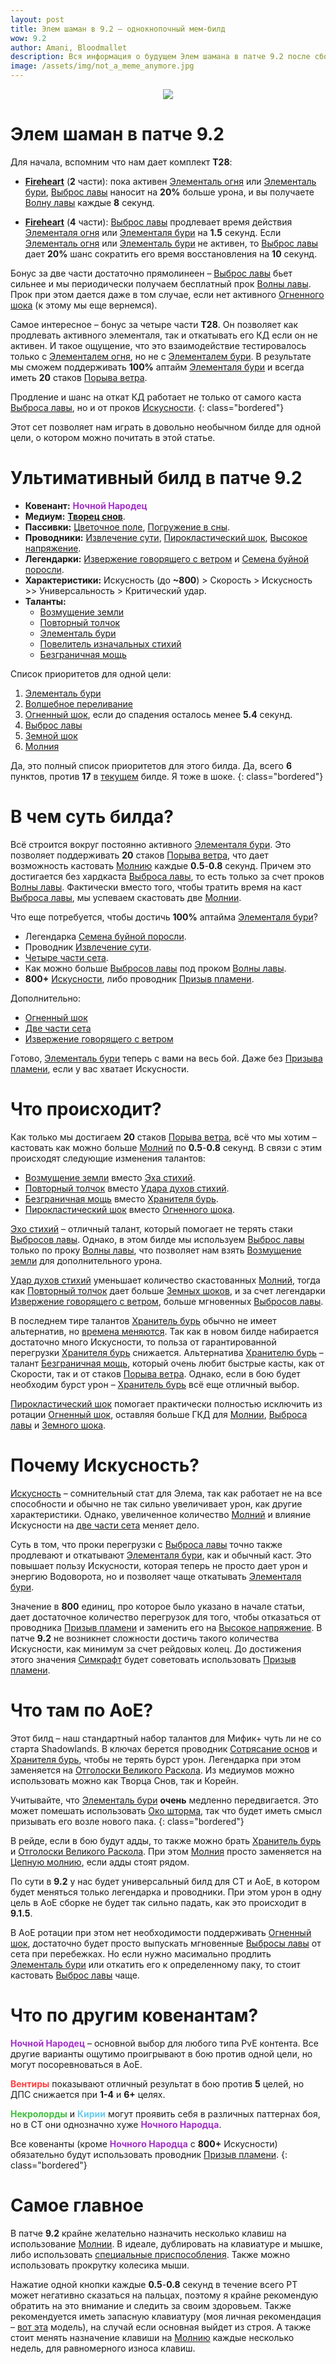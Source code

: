 ```yaml
---    
layout: post
title: Элем шаман в 9.2 – однокнопочный мем-билд
wow: 9.2
author: Amani, Bloodmallet
description: Вся информация о будущем Элем шамана в патче 9.2 после сбора полного комплекта Т28. Нас ожидает возвращение мем-билда с бесконечным Элементалем бури, набор определенного количества Искусности, спам одной кнопки и очень необычный выбор талантов для боя против одной цели. И да помогут нам стихии.
image: /assets/img/not_a_meme_anymore.jpg
---
```


<p align="center">
<img src="/assets/img/not_a_meme_anymore.jpg" > 
</p>

# Элем шаман в патче 9.2

Для начала, вспомним что нам дает комплект **Т28**:

* [**Fireheart**](https://ptr.wowhead.com/spell=364472) (**2** части): пока активен [Элементаль огня](https://ru.wowhead.com/spell=198067) или [Элементаль бури](https://ru.wowhead.com/spell=192249), [Выброс лавы](https://ru.wowhead.com/spell=51505) наносит на **20%** больше урона, и вы получаете [Волну лавы](https://ru.wowhead.com/spell=77756) каждые **8** секунд.

* [**Fireheart**](https://ptr.wowhead.com/spell=363671) (**4** части): [Выброс лавы](https://ru.wowhead.com/spell=51505) продлевает время действия [Элементаля огня](https://ru.wowhead.com/spell=198067) или [Элементаля бури](https://ru.wowhead.com/spell=192249) на **1.5** секунд. Если [Элементаль огня](https://ru.wowhead.com/spell=198067) или [Элементаль бури](https://ru.wowhead.com/spell=192249) не активен, то [Выброс лавы](https://ru.wowhead.com/spell=51505) дает **20%** шанс сократить его время восстановления на **10** секунд.

Бонус за две части достаточно прямолинеен – [Выброс лавы](https://ru.wowhead.com/spell=51505) бьет сильнее и мы периодически получаем бесплатный прок [Волны лавы](https://ru.wowhead.com/spell=77756). Прок при этом дается даже в том случае, если нет активного [Огненного шока](https://ru.wowhead.com/spell=188389) (к этому мы еще вернемся).

Самое интересное – бонус за четыре части **Т28**. Он позволяет как продлевать активного элементаля, так и откатывать его КД если он не активен. И такое ощущение, что это взаимодействие тестировалось только с [Элементалем огня](https://ru.wowhead.com/spell=198067), но не с [Элементалем бури](https://ru.wowhead.com/spell=192249). В результате мы сможем поддерживать **100%** аптайм [Элементаля бури](https://ru.wowhead.com/spell=192249) и всегда иметь **20** стаков [Порыва ветра](https://ru.wowhead.com/spell=263806). 

Продление и шанс на откат КД работает не только от самого каста [Выброса лавы](https://ru.wowhead.com/spell=51505), но и от проков [Искусности](https://ru.wowhead.com/spell=168534). 
{: class="bordered"}

Этот сет позволяет нам играть в довольно необычном билде для одной цели, о котором можно почитать в этой статье.

<!--more-->


# Ультимативный билд в патче 9.2

* **Ковенант:** <span style="color:#a330c9;font-size:1em;">**Ночной Народец**</span>  
* **Медиум:** [**Творец снов**](https://ptr.wowhead.com/soulbind-calc/night-fae/dreamweaver/shaman/AwCZZr4BJShxChMFLO8KFUX6CiUo0woiBXYACiUoLAo).
* **Пассивки:** [Цветочное поле](https://ru.wowhead.com/spell=319191), [Погружение в сны](https://ru.wowhead.com/spell=352786).
* **Проводники:** [Извлечение сути](https://ptr.wowhead.com/spell=339183?ilvl=278), [Пирокластический шок](https://ptr.wowhead.com/spell=345594?ilvl=278), [Высокое напряжение](https://ptr.wowhead.com/spell=338131?ilvl=278). 
* **Легендарки:** [Извержение говорящего с ветром](https://ru.wowhead.com/spell=336063) и [Семена буйной поросли](https://ru.wowhead.com/spell=356218).
* **Характеристики:** Искусность (до **~800**) > Скорость > Искусность >> Универсальность > Критический удар.
* **Таланты:**
  * [Возмущение земли](https://ru.wowhead.com/spell=170374)
  * [Повторный толчок](https://ru.wowhead.com/spell=273221)
  * [Элементаль бури](https://ru.wowhead.com/spell=192249)
  * [Повелитель изначальных стихий](https://ru.wowhead.com/spell=117013)
  * [Безграничная мощь](https://ru.wowhead.com/spell=260895)

Список приоритетов для одной цели:
1. [Элементаль бури](https://ru.wowhead.com/spell=192249)
2. [Волшебное переливание](https://ru.wowhead.com/spell=328923)
3. [Огненный шок](https://ru.wowhead.com/spell=188389), если до спадения осталось менее **5.4** секунд.
4. [Выброс лавы](https://ru.wowhead.com/spell=51505)
5. [Земной шок](https://ru.wowhead.com/spell=8042)
6. [Молния](https://ru.wowhead.com/spell=188196)

Да, это полный список приоритетов для этого билда. Да, всего **6** пунктов, против **17** в [текущем](https://stormkeeper.ru/ele/rotation.html) билде. Я тоже в шоке.
{: class="bordered"}

# В чем суть билда?

Всё строится вокруг постоянно активного [Элементаля бури](https://ru.wowhead.com/spell=192249). Это позволяет поддерживать **20** стаков [Порыва ветра](https://ru.wowhead.com/spell=263806), что дает возможность кастовать [Молнию](https://ru.wowhead.com/spell=188196) каждые **0.5**-**0.8** секунд. Причем это достигается без хардкаста [Выброса лавы](https://ru.wowhead.com/spell=51505), то есть только за счет проков [Волны лавы](https://ru.wowhead.com/spell=77756). Фактически вместо того, чтобы тратить время на каст [Выброса лавы](https://ru.wowhead.com/spell=51505), мы успеваем скастовать две [Молнии](https://ru.wowhead.com/spell=188196).

Что еще потребуется, чтобы достичь **100%** аптайма [Элементаля бури](https://ru.wowhead.com/spell=192249)?

* Легендарка [Семена буйной поросли](https://ru.wowhead.com/spell=356218).
* Проводник [Извлечение сути](https://ptr.wowhead.com/spell=339183?ilvl=278).
* [Четыре части сета](https://ptr.wowhead.com/spell=363671).
* Как можно больше [Выбросов лавы](https://ru.wowhead.com/spell=51505) под проком [Волны лавы](https://ru.wowhead.com/spell=77756).
* **800+** [Искусности](https://ru.wowhead.com/spell=168534), либо проводник [Призыв пламени](https://ru.wowhead.com/spell=338303?ilvl=278).

Дополнительно:

* [Огненный шок](https://ru.wowhead.com/spell=188389)
* [Две части сета](https://ptr.wowhead.com/spell=364472)
* [Извержение говорящего с ветром](https://ru.wowhead.com/spell=336063)

Готово, [Элементаль бури](https://ru.wowhead.com/spell=192249) теперь с вами на весь бой. Даже без [Призыва пламени](https://ru.wowhead.com/spell=338303?ilvl=278), если у вас хватает Искусности.

# Что происходит?

Как только мы достигаем **20** стаков [Порыва ветра](https://ru.wowhead.com/spell=263806), всё что мы хотим – кастовать как можно больше [Молний](https://ru.wowhead.com/spell=188196) по **0.5**-**0.8** секунд. В связи с этим происходят следующие изменения талантов:

* [Возмущение земли](https://ru.wowhead.com/spell=170374) вместо [Эха стихий](https://ru.wowhead.com/spell=333919).
* [Повторный толчок](https://ru.wowhead.com/spell=273221) вместо [Удара духов стихий](https://ru.wowhead.com/spell=117014).
* [Безграничная мощь](https://ru.wowhead.com/spell=260895) вместо [Хранителя бурь](https://ru.wowhead.com/spell=191634).
* [Пирокластический шок](https://ptr.wowhead.com/spell=345594?ilvl=278) вместо [Огненного шока](https://ru.wowhead.com/spell=188389).

[Эхо стихий](https://ru.wowhead.com/spell=333919) – отличный талант, который помогает не терять стаки [Выбросов лавы](https://ru.wowhead.com/spell=51505). Однако, в этом билде мы используем [Выброс лавы](https://ru.wowhead.com/spell=51505) только по проку [Волны лавы](https://ru.wowhead.com/spell=77756), что позволяет нам взять [Возмущение земли](https://ru.wowhead.com/spell=170374) для дополнительного урона.

[Удар духов стихий](https://ru.wowhead.com/spell=117014) уменьшает количество скастованных [Молний](https://ru.wowhead.com/spell=188196), тогда как [Повторный толчок](https://ru.wowhead.com/spell=273221) дает больше [Земных шоков](https://ru.wowhead.com/spell=8042), и за счет легендарки [Извержение говорящего с ветром](https://ru.wowhead.com/spell=336063), больше мгновенных [Выбросов лавы](https://ru.wowhead.com/spell=51505).

В последнем тире талантов [Хранитель бурь](https://ru.wowhead.com/spell=191634) обычно не имеет альтернатив, но [времена меняются](https://tenor.com/view/worldofwar-timeschange-change-garrosh-gif-13230689). Так как в новом билде набирается достаточно много Искусности, то польза от гарантированной перегрузки [Хранителя бурь](https://ru.wowhead.com/spell=191634) снижается. Альтернатива [Хранителю бурь](https://ru.wowhead.com/spell=191634) – талант [Безграничная мощь](https://ru.wowhead.com/spell=260895), который очень любит быстрые касты, как от Скорости, так и от стаков [Порыва ветра](https://ru.wowhead.com/spell=263806). Однако, если в бою будет необходим бурст урон – [Хранитель бурь](https://ru.wowhead.com/spell=191634) всё еще отличный выбор.

[Пирокластический шок](https://ptr.wowhead.com/spell=345594?ilvl=278) помогает практически полностью исключить из ротации [Огненный шок](https://ru.wowhead.com/spell=188389), оставляя больше ГКД для [Молнии](https://ru.wowhead.com/spell=188196), [Выброса лавы](https://ru.wowhead.com/spell=51505) и [Земного шока](https://ru.wowhead.com/spell=8042).

# Почему Искусность?

[Искусность](https://ru.wowhead.com/spell=168534) – сомнительный стат для Элема, так как работает не на все способности и обычно не так сильно увеличивает урон, как другие характеристики. Однако, увеличенное количество [Молний](https://ru.wowhead.com/spell=188196) и влияние Искусности на [две части сета](https://ptr.wowhead.com/spell=364472) меняет дело.

Суть в том, что проки перегрузки с [Выброса лавы](https://ru.wowhead.com/spell=51505) точно также продлевают и откатывают [Элементаля бури](https://ru.wowhead.com/spell=192249), как и обычный каст. Это повышает пользу Искусности, которая теперь не просто дает урон и энергию Водоворота, но и позволяет чаще откатывать [Элементаля бури](https://ru.wowhead.com/spell=192249).

Значение в **800** единиц, про которое было указано в начале статьи, дает достаточное количество перегрузок для того, чтобы отказаться от проводника [Призыв пламени](https://ru.wowhead.com/spell=338303?ilvl=278) и заменить его на [Высокое напряжение](https://ru.wowhead.com/spell=338131?ilvl=278). В патче **9.2** не возникнет сложности достичь такого количества Искусности, как минимум за счет рейдовых колец. До достижения этого значения [Симкрафт](https://www.raidbots.com/simbot) будет советовать использовать [Призыв пламени](https://ru.wowhead.com/spell=338303?ilvl=278).

# Что там по АоЕ?

Этот билд – наш стандартный набор талантов для Мифик+ чуть ли не со старта Shadowlands. В ключах берется проводник [Сотрясание основ](https://ru.wowhead.com/spell=338252?ilvl=278) и [Хранителя бурь](https://ru.wowhead.com/spell=191634), чтобы не терять бурст урон. Легендарка при этом заменяется на [Отголоски Великого Раскола](https://ru.wowhead.com/spell=336215). Из медиумов можно использовать можно как Творца Снов, так и Корейн.

Учитывайте, что [Элементаль бури](https://ru.wowhead.com/spell=192249) **очень** медленно передвигается. Это может помешать использовать [Око шторма](https://ru.wowhead.com/spell=157375/), так что будет иметь смысл призывать его возле нового пака.
{: class="bordered"}

В рейде, если в бою будут адды, то также можно брать [Хранитель бурь](https://ru.wowhead.com/spell=191634) и [Отголоски Великого Раскола](https://ru.wowhead.com/spell=336215). При этом [Молния](https://ru.wowhead.com/spell=188196) просто заменяется на [Цепную молнию](https://ru.wowhead.com/spell=188443), если адды стоят рядом.

По сути в **9.2** у нас будет универсальный билд для СТ и АоЕ, в котором будет меняться только легендарка и проводники. При этом урон в одну цель в АоЕ сборке не будет так сильно падать, как это происходит в **9.1.5**.

В АоЕ ротации при этом нет необходимости поддерживать [Огненный шок](https://ru.wowhead.com/spell=188389), достаточно будет просто выпускать мгновенные [Выбросы лавы](https://ru.wowhead.com/spell=51505) от сета при перебежках. Но если нужно масимально продлить [Элементаль бури](https://ru.wowhead.com/spell=192249) или откатить его к определенному паку, то стоит кастовать [Выброс лавы](https://ru.wowhead.com/spell=51505) чаще.

# Что по другим ковенантам?

<span style="color:#a330c9;font-size:1em;">**Ночной Народец**</span> – основной выбор для любого типа PvE контента. Все другие варианты ощутимо проигрывают в бою против одной цели, но могут посоревноваться в АоЕ. 

<span style="color:#ff4040;font-size:1em;">**Вентиры**</span> показывают отличный результат в бою против **5** целей, но ДПС снижается при **1-4** и **6+** целях. 

<span style="color:#40bf40;font-size:1em;">**Некролорды**</span> и <span style="color:#68ccef;font-size:1em;">**Кирии**</span> могут проявить себя в различных паттернах боя, но в СТ они однозначно хуже <span style="color:#a330c9;font-size:1em;">**Ночного Народца**</span>. 

Все ковенанты (кроме <span style="color:#a330c9;font-size:1em;">**Ночного Народца**</span> с **800+** Искусности) обязательно будут использовать проводник [Призыв пламени](https://ru.wowhead.com/spell=338303?ilvl=278).
{: class="bordered"}

# Самое главное

В патче **9.2** крайне желательно назначить несколько клавиш на использование [Молнии](https://ru.wowhead.com/spell=188196). В идеале, дублировать на клавиатуре и мышке, либо использовать [специальные приспособления](https://cdn.discordapp.com/attachments/668009359346761748/943126386476978176/unknown.png). Также можно использовать прокрутку колесика мыши.

Нажатие одной кнопки каждые **0.5**-**0.8** секунд в течение всего РТ может негативно сказаться на пальцах, поэтому я крайне рекомендую обратить на это внимание и следить за своим здоровьем. Также рекомендуется иметь запасную клавиатуру (моя личная рекомендация – [вот эта](https://www.logitech.com/ru-ru/products/keyboards/k120-usb-standard-computer.html) модель), на случай если основная выйдет из строя. А также стоит менять назначение клавиши на [Молнию](https://ru.wowhead.com/spell=188196) каждые несколько недель, для равномерного износа клавиш.

